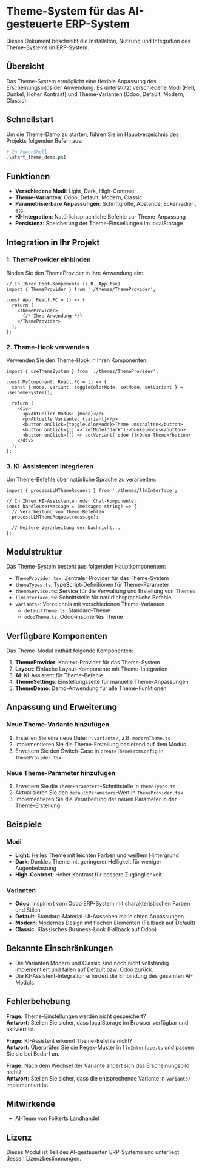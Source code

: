 # Theme-System für das AI-gesteuerte ERP-System

Dieses Dokument beschreibt die Installation, Nutzung und Integration des Theme-Systems im ERP-System.

## Übersicht

Das Theme-System ermöglicht eine flexible Anpassung des Erscheinungsbilds der Anwendung. Es unterstützt verschiedene Modi (Hell, Dunkel, Hoher Kontrast) und Theme-Varianten (Odoo, Default, Modern, Classic).

## Schnellstart

Um die Theme-Demo zu starten, führen Sie im Hauptverzeichnis des Projekts folgenden Befehl aus:

```powershell
# In PowerShell
.\start_theme_demo.ps1
```

## Funktionen

- **Verschiedene Modi**: Light, Dark, High-Contrast
- **Theme-Varianten**: Odoo, Default, Modern, Classic
- **Parametrisierbare Anpassungen**: Schriftgröße, Abstände, Eckenradien, etc.
- **KI-Integration**: Natürlichsprachliche Befehle zur Theme-Anpassung
- **Persistenz**: Speicherung der Theme-Einstellungen im localStorage

## Integration in Ihr Projekt

### 1. ThemeProvider einbinden

Binden Sie den ThemeProvider in Ihre Anwendung ein:

```tsx
// In Ihrer Root-Komponente (z.B. App.tsx)
import { ThemeProvider } from './themes/ThemeProvider';

const App: React.FC = () => {
  return (
    <ThemeProvider>
      {/* Ihre Anwendung */}
    </ThemeProvider>
  );
};
```

### 2. Theme-Hook verwenden

Verwenden Sie den Theme-Hook in Ihren Komponenten:

```tsx
import { useThemeSystem } from './themes/ThemeProvider';

const MyComponent: React.FC = () => {
  const { mode, variant, toggleColorMode, setMode, setVariant } = useThemeSystem();
  
  return (
    <div>
      <p>Aktueller Modus: {mode}</p>
      <p>Aktuelle Variante: {variant}</p>
      <button onClick={toggleColorMode}>Theme umschalten</button>
      <button onClick={() => setMode('dark')}>Dunkelmodus</button>
      <button onClick={() => setVariant('odoo')}>Odoo-Theme</button>
    </div>
  );
};
```

### 3. KI-Assistenten integrieren

Um Theme-Befehle über natürliche Sprache zu verarbeiten:

```tsx
import { processLLMThemeRequest } from './themes/llmInterface';

// In Ihrem KI-Assistenten oder Chat-Komponente:
const handleUserMessage = (message: string) => {
  // Verarbeitung von Theme-Befehlen
  processLLMThemeRequest(message);
  
  // Weitere Verarbeitung der Nachricht...
};
```

## Modulstruktur

Das Theme-System besteht aus folgenden Hauptkomponenten:

- `ThemeProvider.tsx`: Zentraler Provider für das Theme-System
- `themeTypes.ts`: TypeScript-Definitionen für Theme-Parameter
- `themeService.ts`: Service für die Verwaltung und Erstellung von Themes
- `llmInterface.ts`: Schnittstelle für natürlichsprachliche Befehle
- `variants/`: Verzeichnis mit verschiedenen Theme-Varianten
  - `defaultTheme.ts`: Standard-Theme
  - `odooTheme.ts`: Odoo-inspiriertes Theme

## Verfügbare Komponenten

Das Theme-Modul enthält folgende Komponenten:

1. **ThemeProvider**: Kontext-Provider für das Theme-System
2. **Layout**: Einfache Layout-Komponente mit Theme-Integration
3. **AI**: KI-Assistent für Theme-Befehle
4. **ThemeSettings**: Einstellungsseite für manuelle Theme-Anpassungen
5. **ThemeDemo**: Demo-Anwendung für alle Theme-Funktionen

## Anpassung und Erweiterung

### Neue Theme-Variante hinzufügen

1. Erstellen Sie eine neue Datei in `variants/`, z.B. `modernTheme.ts`
2. Implementieren Sie die Theme-Erstellung basierend auf dem Modus
3. Erweitern Sie den Switch-Case in `createThemeFromConfig` in `ThemeProvider.tsx`

### Neue Theme-Parameter hinzufügen

1. Erweitern Sie die `ThemeParameters`-Schnittstelle in `themeTypes.ts`
2. Aktualisieren Sie den `defaultParameters`-Wert in `ThemeProvider.tsx`
3. Implementieren Sie die Verarbeitung der neuen Parameter in der Theme-Erstellung

## Beispiele

### Modi

- **Light**: Helles Theme mit leichten Farben und weißem Hintergrund
- **Dark**: Dunkles Theme mit geringerer Helligkeit für weniger Augenbelastung
- **High-Contrast**: Hoher Kontrast für bessere Zugänglichkeit

### Varianten

- **Odoo**: Inspiriert vom Odoo ERP-System mit charakteristischen Farben und Stilen
- **Default**: Standard-Material-UI-Aussehen mit leichten Anpassungen
- **Modern**: Modernes Design mit flachen Elementen (Fallback auf Default)
- **Classic**: Klassisches Business-Look (Fallback auf Odoo)

## Bekannte Einschränkungen

- Die Varianten Modern und Classic sind noch nicht vollständig implementiert und fallen auf Default bzw. Odoo zurück.
- Die KI-Assistent-Integration erfordert die Einbindung des gesamten AI-Moduls.

## Fehlerbehebung

**Frage:** Theme-Einstellungen werden nicht gespeichert?  
**Antwort:** Stellen Sie sicher, dass localStorage im Browser verfügbar und aktiviert ist.

**Frage:** KI-Assistent erkennt Theme-Befehle nicht?  
**Antwort:** Überprüfen Sie die Regex-Muster in `llmInterface.ts` und passen Sie sie bei Bedarf an.

**Frage:** Nach dem Wechsel der Variante ändert sich das Erscheinungsbild nicht?  
**Antwort:** Stellen Sie sicher, dass die entsprechende Variante in `variants/` implementiert ist.

## Mitwirkende

- AI-Team von Folkerts Landhandel

## Lizenz

Dieses Modul ist Teil des AI-gesteuerten ERP-Systems und unterliegt dessen Lizenzbestimmungen. 